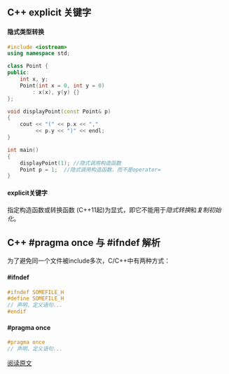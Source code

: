 ## C++ explicit 关键字

#### 隐式类型转换

```C++
#include <iostream>
using namespace std;

class Point {
public:
    int x, y;
    Point(int x = 0, int y = 0)
        : x(x), y(y) {}
};

void displayPoint(const Point& p) 
{
    cout << "(" << p.x << "," 
         << p.y << ")" << endl;
}

int main()
{
    displayPoint(1); //隐式调用构造函数
    Point p = 1;  //隐式调用构造函数，而不是operator=
}
```



#### explicit关键字

指定构造函数或转换函数 (C++11起)为显式，即它不能用于*隐式转换*和*复制初始化*。



## C++ #pragma once 与 #ifndef 解析

为了避免同一个文件被include多次，C/C++中有两种方式：

#### #ifndef

```C++
#ifndef SOMEFILE_H
#define SOMEFILE_H
// 声明、定义语句...
#endif
```

 #### #pragma once

```C++
#pragma once
// 声明、定义语句...
```


[阅读原文](https://zhuanlan.zhihu.com/p/52152355)